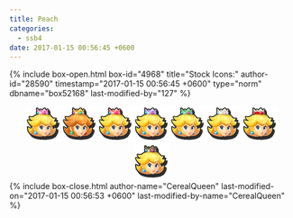 ```yaml
---
title: Peach
categories:
  - ssb4
date: 2017-01-15 00:56:45 +0600
---
```

{% include box-open.html box-id="4968" title="Stock Icons:" author-id="28590" timestamp="2017-01-15 00:56:45 +0600" type="norm" dbname="box52168" last-modified-by="127" %}
<center><img src="Stock_1.png" /><img src="Stock_2.png" /><img src="Stock_3.png" /><img src="Stock_4.png" /><img src="Stock_5.png" /><img src="Stock_6.png" /><img src="Stock_7.png" /><img src="Stock_8.png" /></center>
{% include box-close.html author-name="CerealQueen" last-modified-on="2017-01-15 00:56:53 +0600" last-modified-by-name="CerealQueen" %}
